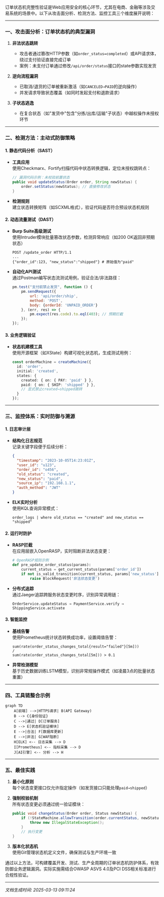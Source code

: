 

订单状态机完整性验证是Web应用安全的核心环节，尤其在电商、金融等涉及交易系统的场景中。以下从攻击面分析、检测方法、监控工具三个维度展开说明：

---

### 一、攻击面分析：订单状态机的典型漏洞
1. **非法状态跳转**  
   - 攻击者通过篡改HTTP参数（如`order_status=completed`）或API请求体，绕过支付验证直接完成订单
   - 案例：未支付订单通过修改`/api/order/status`接口的state参数实现发货

2. **逆向流程漏洞**  
   - 已取消/退货的订单被重新激活（如`CANCELED→PAID`的逆向操作）
   - 并发请求导致状态覆盖（如同时发起支付和退款请求）

3. **子状态逃逸**  
   - 在复合状态（如"发货中"包含"分拣/出库/运输"子状态）中越权操作未授权环节

---

### 二、检测方法：主动式防御策略

#### 1. 静态代码分析（SAST）
- **工具应用**  
  使用Checkmarx、Fortify扫描代码中状态转换逻辑，定位未授权跳转点：
  ```java
  // 漏洞代码示例：未校验前置状态
  public void updateStatus(Order order, String newStatus) {
      order.setStatus(newStatus); // 直接修改状态
  }
  ```
- **检测规则**  
  建立状态转换矩阵（如SCXML格式），验证代码是否符合预设状态机规则

#### 2. 动态流量测试（DAST）
- **Burp Suite高级测试**  
  使用Intruder模块批量篡改状态参数，检测异常响应（如200 OK返回非预期状态）
  ```http
  POST /update_order HTTP/1.1
  ...
  {"order_id":123, "new_status":"shipped"} # 原始值为"paid"
  ```

- **自动化API测试**  
  通过Postman编写状态流测试用例，验证合法/非法路径：
  ```javascript
  pm.test("支付前禁止发货", function () {
      pm.sendRequest({
          url: 'api/order/ship',
          method: 'POST',
          body: {orderId: 'UNPAID_ORDER'}
      }, (err, res) => {
          pm.expect(res.code).to.eql(403); // 预期拦截
      });
  });
  ```

#### 3. 业务逻辑验证
- **状态机建模工具**  
  使用开源框架（如XState）构建可视化状态机，生成测试用例：
  ```typescript
  const orderMachine = createMachine({
    id: 'order',
    initial: 'created',
    states: {
      created: { on: { PAY: 'paid' } },
      paid: { on: { SHIP: 'shipped' } },
      // 显式禁止created→shipped跳转
    }
  });
  ```

---

### 三、监控体系：实时防御与溯源

#### 1. 日志审计层
- **结构化日志规范**  
  记录关键字段便于后续分析：
  ```json
  {
    "timestamp": "2023-10-05T14:23:01Z",
    "user_id": "u123",
    "order_id": "o456",
    "old_status": "created",
    "new_status": "paid",
    "source_ip": "192.168.1.1",
    "auth_method": "JWT"
  }
  ```

- **ELK实时分析**  
  使用KQL查询异常模式：
  ```kql
  order_logs | where old_status == "created" and new_status == "shipped"
  ```

#### 2. 运行时防护
- **RASP拦截**  
  在应用层嵌入OpenRASP，实时阻断非法状态变更：
  ```python
  # OpenRASP规则示例
  def pre_update_order_status(params):
      current_status = get_current_status(params['order_id'])
      if not is_valid_transition(current_status, params['new_status']):
          raise BlockRequest('非法状态变更')
  ```

- **分布式追踪**  
  通过Jaeger追踪跨服务状态变更时序，识别异常调用链：
  ```
  OrderService.updateStatus → PaymentService.verify → ShippingService.activate
  ```

#### 3. 智能监控
- **基线告警**  
  使用Prometheus统计状态转换成功率，设置阈值告警：
  ```promql
  sum(rate(order_status_changes_total{result="failed"}[5m])) 
  / 
  sum(rate(order_status_changes_total[5m])) > 0.1
  ```

- **异常检测模型**  
  基于历史数据训练LSTM模型，识别非常规操作模式（如凌晨3点的批量状态重置）

---

### 四、工具链整合示例
```mermaid
graph TD
    A[前端] -->|HTTPS请求| B(API Gateway)
    B --> C{身份验证}
    C -->|通过| D[订单服务]
    D --> E[状态机验证模块]
    E -->|合法| F[数据库更新]
    E -->|非法| G[WAF阻断]
    H[ELK] <-- 日志采集 --> D
    I[Prometheus] <-- 指标采集 --> D
    J[AI引擎] <-- 分析 --> H
```

---

### 五、最佳实践
1. **最小化原则**  
   每个状态变更接口仅允许指定操作（如发货接口只能处理`paid→shipped`）

2. **强制校验机制**  
   所有状态变更必须通过统一验证模块：
   ```java
   public void changeStatus(Order order, Status newStatus) {
       if (!StateMachine.allowTransition(order.currentStatus, newStatus)) {
           throw new IllegalStateException();
       }
       // 执行变更
   }
   ```

3. **版本化状态机**  
   使用Git管理状态机定义文件，确保测试与生产环境一致

通过以上方法，可构建覆盖开发、测试、生产全周期的订单状态机防护体系，有效防御业务逻辑漏洞。实际实施需结合OWASP ASVS 4.0及PCI DSS相关标准进行合规性验证。

---

*文档生成时间: 2025-03-13 09:11:24*













